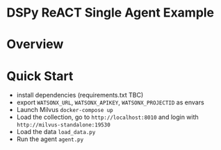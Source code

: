 # DSPy ReACT Single Agent Example

# Overview

[](overview.png)

# Quick Start

- install dependencies (requirements.txt TBC)
- export `WATSONX_URL`, `WATSONX_APIKEY`, `WATSONX_PROJECTID` as envars
- Launch Milvus `docker-compose up`
- Load the collection, go to `http://localhost:8010` and login with `http://milvus-standalone:19530`
- Load the data `load_data.py`
- Run the agent `agent.py`

